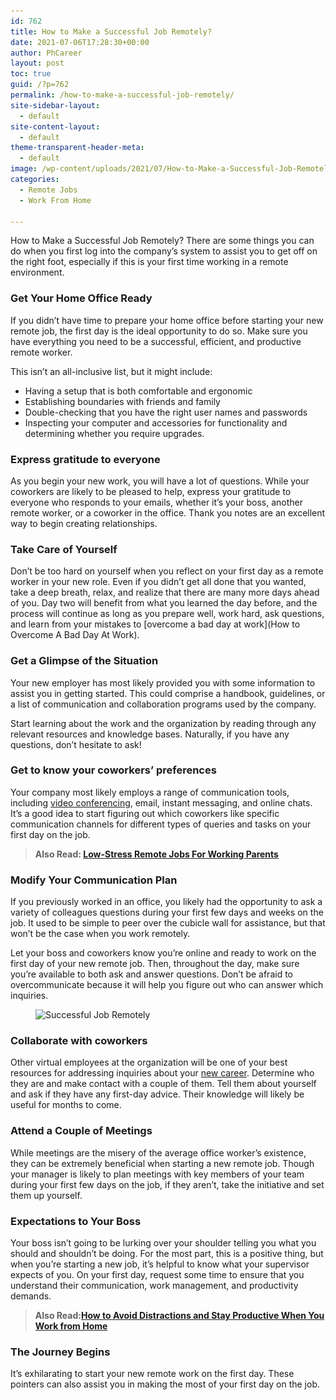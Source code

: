 ```yaml
---
id: 762
title: How to Make a Successful Job Remotely?
date: 2021-07-06T17:28:30+00:00
author: PhCareer
layout: post
toc: true
guid: /?p=762
permalink: /how-to-make-a-successful-job-remotely/
site-sidebar-layout:
  - default
site-content-layout:
  - default
theme-transparent-header-meta:
  - default
image: /wp-content/uploads/2021/07/How-to-Make-a-Successful-Job-Remotely.jpg
categories:
  - Remote Jobs
  - Work From Home

---
```

How to Make a Successful Job Remotely? There are some things you can do when you first log into the company&#8217;s system to assist you to get off on the right foot, especially if this is your first time working in a remote environment.

### **Get Your Home Office Ready**

If you didn&#8217;t have time to prepare your home office before starting your new remote job, the first day is the ideal opportunity to do so. Make sure you have everything you need to be a successful, efficient, and productive remote worker.

This isn&#8217;t an all-inclusive list, but it might include:

  * Having a setup that is both comfortable and ergonomic
  * Establishing boundaries with friends and family
  * Double-checking that you have the right user names and passwords
  * Inspecting your computer and accessories for functionality and determining whether you require upgrades.

### **Express gratitude to everyone**

As you begin your new work, you will have a lot of questions. While your coworkers are likely to be pleased to help, express your gratitude to everyone who responds to your emails, whether it&#8217;s your boss, another remote worker, or a coworker in the office. Thank you notes are an excellent way to begin creating relationships.

### **Take Care of Yourself**

Don&#8217;t be too hard on yourself when you reflect on your first day as a remote worker in your new role. Even if you didn&#8217;t get all done that you wanted, take a deep breath, relax, and realize that there are many more days ahead of you. Day two will benefit from what you learned the day before, and the process will continue as long as you prepare well, work hard, ask questions, and learn from your mistakes to \[overcome a bad day at work\](How to Overcome A Bad Day At Work).

### **Get a Glimpse of the Situation**

Your new employer has most likely provided you with some information to assist you in getting started. This could comprise a handbook, guidelines, or a list of communication and collaboration programs used by the company.

Start learning about the work and the organization by reading through any relevant resources and knowledge bases. Naturally, if you have any questions, don&#8217;t hesitate to ask!

### **Get to know your coworkers&#8217; preferences**

Your company most likely employs a range of communication tools, including [video conferencing](https://en.wikipedia.org/wiki/Videotelephony), email, instant messaging, and online chats. It&#8217;s a good idea to start figuring out which coworkers like specific communication channels for different types of queries and tasks on your first day on the job.

<blockquote class="wp-block-quote">
  <p>
    <strong>Also Read: <a href="/low-stress-remote-jobs-for-working-parents/">Low-Stress Remote Jobs For Working Parents</a></strong>
  </p>
</blockquote>

### **Modify Your Communication Plan**

If you previously worked in an office, you likely had the opportunity to ask a variety of colleagues questions during your first few days and weeks on the job. It used to be simple to peer over the cubicle wall for assistance, but that won&#8217;t be the case when you work remotely.

Let your boss and coworkers know you&#8217;re online and ready to work on the first day of your new remote job. Then, throughout the day, make sure you&#8217;re available to both ask and answer questions. Don&#8217;t be afraid to overcommunicate because it will help you figure out who can answer which inquiries.

<div class="wp-block-image">
  <figure class="aligncenter size-large"><img loading="lazy" width="1024" height="449" src="/wp-content/uploads/2021/07/How-to-Successfully-Start-a-New-Job-Remotely-1024x449.png" alt="Successful Job Remotely" class="wp-image-763" srcset="/wp-content/uploads/2021/07/How-to-Successfully-Start-a-New-Job-Remotely-1024x449.png 1024w, /wp-content/uploads/2021/07/How-to-Successfully-Start-a-New-Job-Remotely-300x132.png 300w, /wp-content/uploads/2021/07/How-to-Successfully-Start-a-New-Job-Remotely-768x337.png 768w, /wp-content/uploads/2021/07/How-to-Successfully-Start-a-New-Job-Remotely.png 1140w" sizes="(max-width: 1024px) 100vw, 1024px" /></figure>
</div>

### **Collaborate with coworkers**

Other virtual employees at the organization will be one of your best resources for addressing inquiries about your [new career](/how-to-changing-career-without-losing-your-mind-or-yourself/). Determine who they are and make contact with a couple of them. Tell them about yourself and ask if they have any first-day advice. Their knowledge will likely be useful for months to come.

### **Attend a Couple of Meetings**

While meetings are the misery of the average office worker&#8217;s existence, they can be extremely beneficial when starting a new remote job. Though your manager is likely to plan meetings with key members of your team during your first few days on the job, if they aren&#8217;t, take the initiative and set them up yourself.

### **Expectations to Your Boss**

Your boss isn&#8217;t going to be lurking over your shoulder telling you what you should and shouldn&#8217;t be doing. For the most part, this is a positive thing, but when you&#8217;re starting a new job, it&#8217;s helpful to know what your supervisor expects of you. On your first day, request some time to ensure that you understand their communication, work management, and productivity demands.

<blockquote class="wp-block-quote">
  <p>
    <strong>Also Read:<a href="/how-to-avoid-distractions-and-stay-productive-when-you-work-from-home/">How to Avoid Distractions and Stay Productive When You Work from Home</a></strong>
  </p>
</blockquote>



### **The Journey Begins**

It&#8217;s exhilarating to start your new remote work on the first day. These pointers can also assist you in making the most of your first day on the job.
